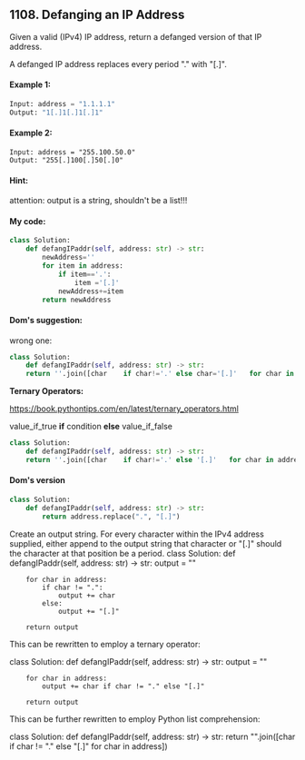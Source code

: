 ## 1108. Defanging an IP Address

Given a valid (IPv4) IP address, return a defanged version of that IP address.

A defanged IP address replaces every period "." with "[.]".

#### Example 1:
```python
Input: address = "1.1.1.1"
Output: "1[.]1[.]1[.]1"
```

#### Example 2:
```
Input: address = "255.100.50.0"
Output: "255[.]100[.]50[.]0"
```

#### Hint: 
attention: output is a string, shouldn't be a list!!!


#### My code:
```python
class Solution:
    def defangIPaddr(self, address: str) -> str:
        newAddress=''
        for item in address:
            if item=='.':
                item ='[.]'
            newAddress+=item
        return newAddress
```

#### Dom's suggestion:
wrong one:
```python
class Solution:
    def defangIPaddr(self, address: str) -> str:
    return ''.join([char    if char!='.' else char='[.]'   for char in address)
 ```

**Ternary Operators:**

https://book.pythontips.com/en/latest/ternary_operators.html

value_if_true **if** condition **else** value_if_false

```python
class Solution:
    def defangIPaddr(self, address: str) -> str:
    return ''.join([char    if char!='.' else '[.]'   for char in address)
```
    
#### Dom's version
```python
class Solution:
    def defangIPaddr(self, address: str) -> str:
        return address.replace(".", "[.]")
```

Create an output string. For every character within the IPv4 address supplied, either append to the output string that character or "[.]" should the character at that position be a period.
class Solution:
    def defangIPaddr(self, address: str) -> str:
        output = ""
        
        for char in address:
            if char != ".":
                output += char
            else:
                output += "[.]"
                
        return output
This can be rewritten to employ a ternary operator:

class Solution:
    def defangIPaddr(self, address: str) -> str:
        output = ""
        
        for char in address:
            output += char if char != "." else "[.]"
                
        return output
This can be further rewritten to employ Python list comprehension:

class Solution:
    def defangIPaddr(self, address: str) -> str:
        return "".join([char if char != "." else "[.]" for char in address])
    
    



